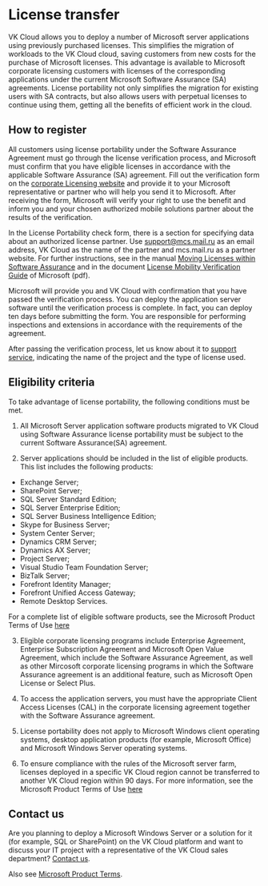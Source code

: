 # License transfer

VK Cloud allows you to deploy a number of Microsoft server applications using previously purchased licenses. This simplifies the migration of workloads to the VK Cloud cloud, saving customers from new costs for the purchase of Microsoft licenses. This advantage is available to Microsoft corporate licensing customers with licenses of the corresponding applications under the current Microsoft Software Assurance (SA) agreements. License portability not only simplifies the migration for existing users with SA contracts, but also allows users with perpetual licenses to continue using them, getting all the benefits of efficient work in the cloud.

## How to register

All customers using license portability under the Software Assurance Agreement must go through the license verification process, and Microsoft must confirm that you have eligible licenses in accordance with the applicable Software Assurance (SA) agreement. Fill out the verification form on the [corporate Licensing website](https://www.microsoftvolumelicensing.com/DocumentSearch.aspx?Mode=3&DocumentTypeId=28) and provide it to your Microsoft representative or partner who will help you send it to Microsoft. After receiving the form, Microsoft will verify your right to use the benefit and inform you and your chosen authorized mobile solutions partner about the results of the verification.

In the License Portability check form, there is a section for specifying data about an authorized license partner. Use support@mcs.mail.ru as an email address, VK Cloud as the name of the partner and mcs.mail.ru as a partner website. For further instructions, see in the manual [Moving Licenses within Software Assurance](https://www.microsoft.com/ru-ru/licensing/licensing-programs/software-assurance-license-mobility) and in the document [License Mobility Verification Guide](http://download.microsoft.com/download/7/9/b/79bd917e-760b-48b6-a266-796b3e47c47a/License_Mobility_Customer_Verification_Guide.pdf) of Microsoft (pdf).

Microsoft will provide you and VK Cloud with confirmation that you have passed the verification process. You can deploy the application server software until the verification process is complete. In fact, you can deploy ten days before submitting the form. You are responsible for performing inspections and extensions in accordance with the requirements of the agreement.

After passing the verification process, let us know about it to [support service](mhttps://mcs.mail.ru/docs/contacts), indicating the name of the project and the type of license used.

## Eligibility criteria

To take advantage of license portability, the following conditions must be met.

1. All Microsoft Server application software products migrated to VK Cloud using Software Assurance license portability must be subject to the current Software Assurance(SA) agreement.

2. Server applications should be included in the list of eligible products. This list includes the following products:

- Exchange Server;
- SharePoint Server;
- SQL Server Standard Edition;
- SQL Server Enterprise Edition;
- SQL Server Business Intelligence Edition;
- Skype for Business Server;
- System Center Server;
- Dynamics CRM Server;
- Dynamics AX Server;
- Project Server;
- Visual Studio Team Foundation Server;
- BizTalk Server;
- Forefront Identity Manager;
- Forefront Unified Access Gateway;
- Remote Desktop Services.

For a complete list of eligible software products, see the Microsoft Product Terms of Use [here](https://www.microsoft.com/en-us/licensing/product-licensing/products.aspx)

3. Eligible corporate licensing programs include Enterprise Agreement, Enterprise Subscription Agreement and Microsoft Open Value Agreement, which include the Software Assurance Agreement, as well as other Mircosoft corporate licensing programs in which the Software Assurance agreement is an additional feature, such as Microsoft Open License or Select Plus.

4. To access the application servers, you must have the appropriate Client Access Licenses (CAL) in the corporate licensing agreement together with the Software Assurance agreement.

5. License portability does not apply to Microsoft Windows client operating systems, desktop application products (for example, Microsoft Office) and Microsoft Windows Server operating systems.

6. To ensure compliance with the rules of the Microsoft server farm, licenses deployed in a specific VK Cloud region cannot be transferred to another VK Cloud region within 90 days. For more information, see the Microsoft Product Terms of Use [here](https://www.microsoft.com/en-us/licensing/product-licensing/products.aspx)

## Contact us

Are you planning to deploy a Microsoft Windows Server or a solution for it (for example, SQL or SharePoint) on the VK Cloud platform and want to discuss your IT project with a representative of the VK Cloud sales department? [Contact us](https://mcs.mail.ru/docs/contacts).

Also see [Microsoft Product Terms](https://www.microsoft.com/en-us/licensing/product-licensing/products).
